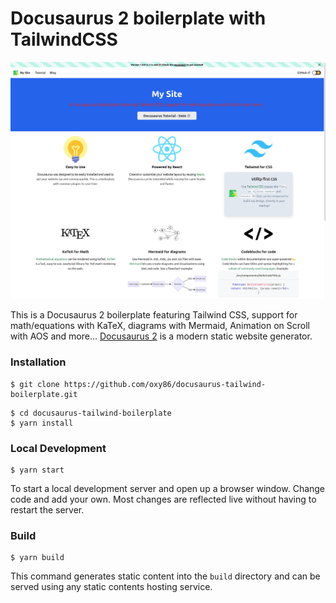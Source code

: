 # Docusaurus 2 boilerplate with TailwindCSS

[![example](https://github.com/oxy86/docusaurus-tailwind-boilerplate/raw/main/static/img/screenshot.png)](https://oxy86.github.io/docusaurus-tailwind-boilerplate/)

This is a Docusaurus 2 boilerplate featuring Tailwind CSS, support for math/equations with KaTeX, diagrams with Mermaid, Animation on Scroll with AOS and more... [Docusaurus 2](https://docusaurus.io/) is a modern static website generator.

### Installation

```
$ git clone https://github.com/oxy86/docusaurus-tailwind-boilerplate.git
```

```
$ cd docusaurus-tailwind-boilerplate
$ yarn install
```


### Local Development

```
$ yarn start
```

To start a local development server and open up a browser window. Change code and add your own. Most changes are reflected live without having to restart the server.

### Build

```
$ yarn build
```

This command generates static content into the `build` directory and can be served using any static contents hosting service.

